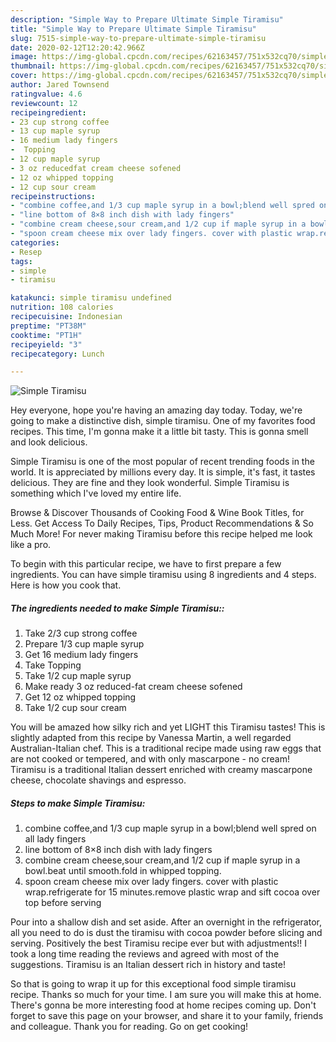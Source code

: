 ```yaml
---
description: "Simple Way to Prepare Ultimate Simple Tiramisu"
title: "Simple Way to Prepare Ultimate Simple Tiramisu"
slug: 7515-simple-way-to-prepare-ultimate-simple-tiramisu
date: 2020-02-12T12:20:42.966Z
image: https://img-global.cpcdn.com/recipes/62163457/751x532cq70/simple-tiramisu-recipe-main-photo.jpg
thumbnail: https://img-global.cpcdn.com/recipes/62163457/751x532cq70/simple-tiramisu-recipe-main-photo.jpg
cover: https://img-global.cpcdn.com/recipes/62163457/751x532cq70/simple-tiramisu-recipe-main-photo.jpg
author: Jared Townsend
ratingvalue: 4.6
reviewcount: 12
recipeingredient:
- 23 cup strong coffee
- 13 cup maple syrup
- 16 medium lady fingers
-  Topping
- 12 cup maple syrup
- 3 oz reducedfat cream cheese sofened
- 12 oz whipped topping
- 12 cup sour cream
recipeinstructions:
- "combine coffee,and 1/3 cup maple syrup in a bowl;blend well spred on all lady fingers"
- "line bottom of 8×8 inch dish with lady fingers"
- "combine cream cheese,sour cream,and 1/2 cup if maple syrup in a bowl.beat until smooth.fold in whipped topping."
- "spoon cream cheese mix over lady fingers. cover with plastic wrap.refrigerate for 15 minutes.remove plastic wrap and sift cocoa over top before serving"
categories:
- Resep
tags:
- simple
- tiramisu

katakunci: simple tiramisu undefined
nutrition: 108 calories
recipecuisine: Indonesian
preptime: "PT38M"
cooktime: "PT1H"
recipeyield: "3"
recipecategory: Lunch

---
```



![Simple Tiramisu](https://img-global.cpcdn.com/recipes/62163457/751x532cq70/simple-tiramisu-recipe-main-photo.jpg)

Hey everyone, hope you're having an amazing day today. Today, we're going to make a distinctive dish, simple tiramisu. One of my favorites food recipes. This time, I'm gonna make it a little bit tasty. This is gonna smell and look delicious.

Simple Tiramisu is one of the most popular of recent trending foods in the world. It is appreciated by millions every day. It is simple, it's fast, it tastes delicious. They are fine and they look wonderful. Simple Tiramisu is something which I've loved my entire life.

Browse &amp; Discover Thousands of Cooking Food &amp; Wine Book Titles, for Less. Get Access To Daily Recipes, Tips, Product Recommendations &amp; So Much More! For never making Tiramisu before this recipe helped me look like a pro.


To begin with this particular recipe, we have to first prepare a few ingredients. You can have simple tiramisu using 8 ingredients and 4 steps. Here is how you cook that.

##### The ingredients needed to make Simple Tiramisu::

1. Take 2/3 cup strong coffee
1. Prepare 1/3 cup maple syrup
1. Get 16 medium lady fingers
1. Take  Topping
1. Take 1/2 cup maple syrup
1. Make ready 3 oz reduced-fat cream cheese sofened
1. Get 12 oz whipped topping
1. Take 1/2 cup sour cream


You will be amazed how silky rich and yet LIGHT this Tiramisu tastes! This is slightly adapted from this recipe by Vanessa Martin, a well regarded Australian-Italian chef. This is a traditional recipe made using raw eggs that are not cooked or tempered, and with only mascarpone - no cream! Tiramisu is a traditional Italian dessert enriched with creamy mascarpone cheese, chocolate shavings and espresso. 

##### Steps to make Simple Tiramisu:

1. combine coffee,and 1/3 cup maple syrup in a bowl;blend well spred on all lady fingers
1. line bottom of 8×8 inch dish with lady fingers
1. combine cream cheese,sour cream,and 1/2 cup if maple syrup in a bowl.beat until smooth.fold in whipped topping.
1. spoon cream cheese mix over lady fingers. cover with plastic wrap.refrigerate for 15 minutes.remove plastic wrap and sift cocoa over top before serving


Pour into a shallow dish and set aside. After an overnight in the refrigerator, all you need to do is dust the tiramisu with cocoa powder before slicing and serving. Positively the best Tiramisu recipe ever but with adjustments!! I took a long time reading the reviews and agreed with most of the suggestions. Tiramisu is an Italian dessert rich in history and taste! 

So that is going to wrap it up for this exceptional food simple tiramisu recipe. Thanks so much for your time. I am sure you will make this at home. There's gonna be more interesting food at home recipes coming up. Don't forget to save this page on your browser, and share it to your family, friends and colleague. Thank you for reading. Go on get cooking!
